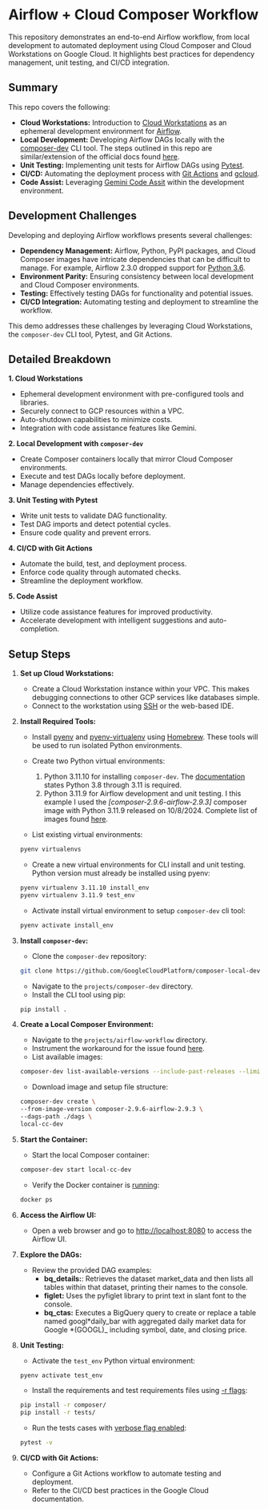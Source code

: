 # Airflow + Cloud Composer Workflow

This repository demonstrates an end-to-end Airflow workflow, from local development to automated deployment using Cloud Composer and Cloud Workstations on Google Cloud. It highlights best practices for dependency management, unit testing, and CI/CD integration.

## Summary

This repo covers the following:

- **Cloud Workstations:** Introduction to [Cloud Workstations](https://cloud.google.com/workstations/?e=48754805&hl=en) as an ephemeral development environment for [Airflow](https://airflow.apache.org/).
- **Local Development:** Developing Airflow DAGs locally with the [composer-dev](https://github.com/GoogleCloudPlatform/composer-local-dev) CLI tool. The steps outlined in this repo are similar/extension of the official docs found [here](https://cloud.google.com/composer/docs/composer-2/run-local-airflow-environments).
- **Unit Testing:** Implementing unit tests for Airflow DAGs using [Pytest](https://docs.pytest.org/en/stable/).
- **CI/CD:** Automating the deployment process with [Git Actions](https://docs.github.com/en/actions/about-github-actions/understanding-github-actions) and [gcloud](https://cloud.google.com/sdk/gcloud).
- **Code Assist:** Leveraging [Gemini Code Assit](https://cloud.google.com/products/gemini/code-assist?e=48754805&hl=en) within the development environment.

## Development Challenges

Developing and deploying Airflow workflows presents several challenges:

- **Dependency Management:** Airflow, Python, PyPI packages, and Cloud Composer images have intricate dependencies that can be difficult to manage. For example, Airflow 2.3.0 dropped support for [Python 3.6](https://github.com/apache/airflow/pull/20467).
- **Environment Parity:** Ensuring consistency between local development and Cloud Composer environments.
- **Testing:** Effectively testing DAGs for functionality and potential issues.
- **CI/CD Integration:** Automating testing and deployment to streamline the workflow.

This demo addresses these challenges by leveraging Cloud Workstations, the `composer-dev` CLI tool, Pytest, and Git Actions.

## Detailed Breakdown

**1. Cloud Workstations**

- Ephemeral development environment with pre-configured tools and libraries.
- Securely connect to GCP resources within a VPC.
- Auto-shutdown capabilities to minimize costs.
- Integration with code assistance features like Gemini.

**2. Local Development with `composer-dev`**

- Create Composer containers locally that mirror Cloud Composer environments.
- Execute and test DAGs locally before deployment.
- Manage dependencies effectively.

**3. Unit Testing with Pytest**

- Write unit tests to validate DAG functionality.
- Test DAG imports and detect potential cycles.
- Ensure code quality and prevent errors.

**4. CI/CD with Git Actions**

- Automate the build, test, and deployment process.
- Enforce code quality through automated checks.
- Streamline the deployment workflow.

**5. Code Assist**

- Utilize code assistance features for improved productivity.
- Accelerate development with intelligent suggestions and auto-completion.

## Setup Steps

1.  **Set up Cloud Workstations:**

    - Create a Cloud Workstation instance within your VPC. This makes debugging connections to other GCP services like databases simple.
    - Connect to the workstation using [SSH](https://cloud.google.com/workstations/docs/develop-code-using-local-vscode-editor) or the web-based IDE.

2.  **Install Required Tools:**

    - Install [pyenv](https://github.com/pyenv/pyenv-virtualenv) and [pyenv-virtualenv](https://github.com/pyenv/pyenv-virtualenv) using [Homebrew](https://docs.brew.sh/Homebrew-on-Linux). These tools will be used to run isolated Python environments.
    - Create two Python virtual environments:

      1. Python 3.11.10 for installing `composer-dev`. The [documentation](https://cloud.google.com/composer/docs/concepts/versioning/composer-versions#images-composer-2) states Python 3.8 through 3.11 is required.
      2. Python 3.11.9 for Airflow development and unit testing. I this example I used the _[composer-2.9.6-airflow-2.9.3]_ composer image with Python 3.11.9 released on 10/8/2024. Complete list of images found [here](https://cloud.google.com/composer/docs/concepts/versioning/composer-versions#images-composer-2).

    - List existing virtual environments:

    ```bash
    pyenv virtualenvs
    ```

    - Create a new virtual environments for CLI install and unit testing. Python version must already be installed using pyenv:

    ```bash
    pyenv virtualenv 3.11.10 install_env
    pyenv virtualenv 3.11.9 test_env
    ```

    - Activate install virtual environment to setup `composer-dev` cli tool:

    ```bash
    pyenv activate install_env
    ```

3.  **Install `composer-dev`:**

    - Clone the `composer-dev` repository:

    ```bash
    git clone https://github.com/GoogleCloudPlatform/composer-local-dev.git`
    ```

    - Navigate to the `projects/composer-dev` directory.
    - Install the CLI tool using pip:

    ```bash
    pip install .
    ```

4.  **Create a Local Composer Environment:**

    - Navigate to the `projects/airflow-workflow` directory.
    - Instrument the workaround for the issue found [here](https://github.com/GoogleCloudPlatform/composer-local-dev/issues/61).
    - List available images:

    ```bash
    composer-dev list-available-versions --include-past-releases --limit 10

    ```

    - Download image and setup file structure:

    ```bash
    composer-dev create \
    --from-image-version composer-2.9.6-airflow-2.9.3 \
    --dags-path ./dags \
    local-cc-dev
    ```

5.  **Start the Container:**

    - Start the local Composer container:

    ```bash
    composer-dev start local-cc-dev
    ```

    - Verify the Docker container is [running](https://docs.docker.com/reference/cli/docker/container/ls/):

    ```bash
    docker ps
    ```

6.  **Access the Airflow UI:**

    - Open a web browser and go to [http://localhost:8080](http://localhost:8080) to access the Airflow UI.

7.  **Explore the DAGs:**

    - Review the provided DAG examples:
      - **bq_details:**: Retrieves the dataset market_data and then lists all tables within that dataset, printing their names to the console.
      - **figlet:** Uses the pyfiglet library to print text in slant font to the console.
      - **bq_ctas:** Executes a BigQuery query to create or replace a table named googl*daily_bar with aggregated daily market data for Google *(GOOGL)\_ including symbol, date, and closing price.

8.  **Unit Testing:**

    - Activate the `test_env` Python virtual environment:

    ```bash
    pyenv activate test_env
    ```

    - Install the requirements and test requirements files using [-r flags](https://pip.pypa.io/en/stable/user_guide/#requirements-files):

    ```bash
    pip install -r composer/
    pip install -r tests/
    ```

    - Run the tests cases with [verbose flag enabled](https://docs.pytest.org/en/stable/reference/reference.html#command-line-flags):

    ```bash
    pytest -v
    ```

9.  **CI/CD with Git Actions:**

    - Configure a Git Actions workflow to automate testing and deployment.
    - Refer to the CI/CD best practices in the Google Cloud documentation.
